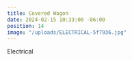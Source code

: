 ```yaml
---
title: Covered Wagon
date: 2024-02-15 10:33:00 -06:00
position: 14
image: "/uploads/ELECTRICAL-5f7936.jpg"
---
```


Electrical